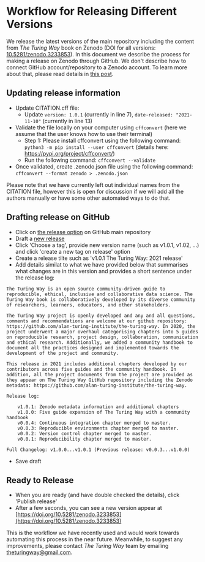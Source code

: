 # Workflow for Releasing Different Versions

We release the latest versions of the main repository including the content from _The Turing Way_ book on Zenodo (DOI for all versions: [10.5281/zenodo.3233853](https://doi.org/10.5281/zenodo.3233853)).
In this document we describe the process for making a release on Zenodo through GitHub.
We don't describe how to connect GitHub account/repository to a Zenodo account.
To learn more about that, please read details in [this post](https://docs.github.com/en/repositories/archiving-a-github-repository/referencing-and-citing-content).

## Updating release information

- Update CITATION.cff file:
  - Update `version: 1.0.1` (currently in line 7), `date-released: "2021-11-10"` (currently in line 13)
- Validate the file locally on your computer using `cffconvert` (here we assume that the user knows how to use their terminal)
  - Step 1: Please install cffconvert using the following command: `python3 -m pip install --user cffconvert` (details here: https://pypi.org/project/cffconvert/)
  - Run the following command: `cffconvert --validate`
- Once validated, create .zenodo.json file using the following command: `cffconvert --format zenodo > .zenodo.json`

Please note that we have currently left out individual names from the CITATION file, however this is open for discussion if we will add all the authors manually or have some other automated ways to do that.

## Drafting release on GitHub

- Click on [the release option](https://github.com/alan-turing-institute/the-turing-way/releases) on GitHub main repository
- Draft a [new release](https://github.com/alan-turing-institute/the-turing-way/releases/new)
- Click 'Choose a tag', provide new version name (such as v1.0.1, v1.02, ...) and click 'create a new tag on release' option
- Create a release tilte such as 'v1.0.1 The Turing Way: 2021 release'
- Add details similat to what we have provided below that summarises what changes are in this version and provides a short sentence under the release log:

```
The Turing Way is an open source community-driven guide to reproducible, ethical, inclusive and collaborative data science. The Turing Way book is collaboratively developed by its diverse community of researchers, learners, educators, and other stakeholders.

The Turing Way project is openly developed and any and all questions, comments and recommendations are welcome at our github repository: https://github.com/alan-turing-institute/the-turing-way. In 2020, the project underwent a major overhaul categorising chapters into 5 guides on reproducible research, project design, collaboration, communication and ethical research. Additionally, we added a community handbook to document all the practices designed and implemented towards the development of the project and community.

This release in 2021 includes additional chapters developed by our contributors across five guides and the community handbook. In addition, all the project documents from the project are provided as they appear on The Turing Way GitHub repository including the Zenodo metadata: https://github.com/alan-turing-institute/the-turing-way.

Release log:

    v1.0.1: Zenodo metadata information and additional chapters
    v1.0.0: Five guide expansion of The Turing Way with a community handbook
    v0.0.4: Continuous integration chapter merged to master.
    v0.0.3: Reproducible environments chapter merged to master.
    v0.0.2: Version control chapter merged to master.
    v0.0.1: Reproducibility chapter merged to master.

Full Changelog: v1.0.0...v1.0.1 (Previous release: v0.0.3...v1.0.0)
```
- Save draft

## Ready to Release

- When you are ready (and have double checked the details), click 'Publish release'
- After a few seconds, you can see a new version appear at [https://doi.org/10.5281/zenodo.3233853](https://doi.org/10.5281/zenodo.3233853)

This is the workflow we have recently used and would work towards automating this process in the near future.
Meanwhile, to suggest any improvements, please contact _The Turing Way_ team by emailing [theturingway@gmail.com](mailto:theturingway@gmail.com).
